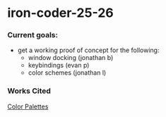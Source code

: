# iron-coder-25-26

### Current goals:
- get a working proof of concept for the following:
	- window docking (jonathan b)
	- keybindings (evan p)
	- color schemes (jonathan l)

### Works Cited

[Color Palettes](https://github.com/Experience-Monks/nice-color-palettes/tree/master)